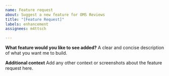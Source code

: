 ```yaml
---
name: Feature request
about: Suggest a new feature for OMS Reviews
title: "[Feature Request]"
labels: enhancement
assignees: m4ttsch

---
```


**What feature would you like to see added?**
A clear and concise description of what you want me to build.

**Additional context**
Add any other context or screenshots about the feature request here.
